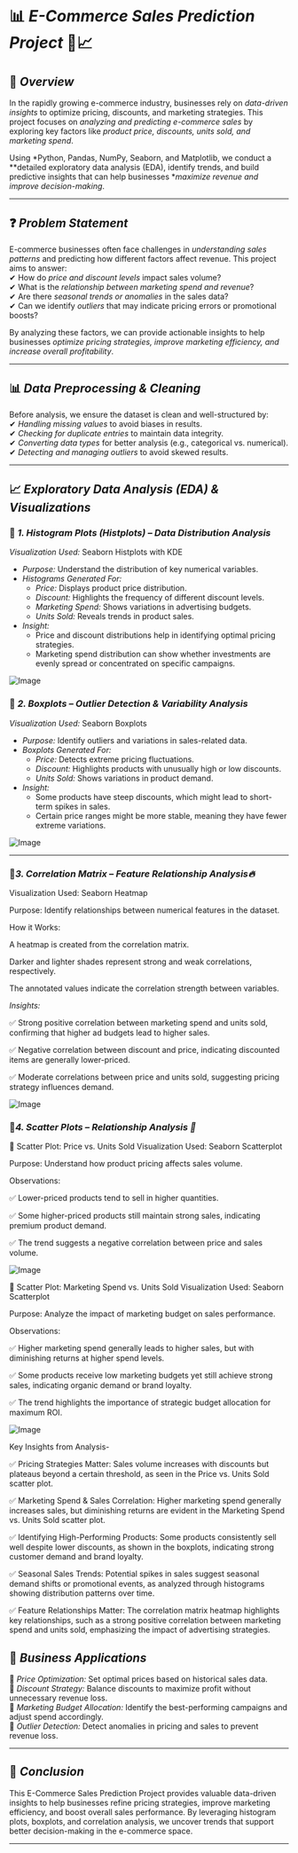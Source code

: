# 📊 *E-Commerce Sales Prediction Project* 🛒📈  

## 📝 *Overview*  
In the rapidly growing e-commerce industry, businesses rely on *data-driven insights* to optimize pricing, discounts, and marketing strategies. This project focuses on *analyzing and predicting e-commerce sales* by exploring key factors like *product price, discounts, units sold, and marketing spend*.  

Using *Python, Pandas, NumPy, Seaborn, and Matplotlib, we conduct a **detailed exploratory data analysis (EDA), identify trends, and build predictive insights that can help businesses **maximize revenue and improve decision-making*.  

---

## ❓ *Problem Statement*  
E-commerce businesses often face challenges in *understanding sales patterns* and predicting how different factors affect revenue. This project aims to answer:  
✔ How do *price and discount levels* impact sales volume?  
✔ What is the *relationship between marketing spend and revenue*?  
✔ Are there *seasonal trends or anomalies* in the sales data?  
✔ Can we identify *outliers* that may indicate pricing errors or promotional boosts?  

By analyzing these factors, we can provide actionable insights to help businesses *optimize pricing strategies, improve marketing efficiency, and increase overall profitability*.  

---

## 📊 *Data Preprocessing & Cleaning*  
Before analysis, we ensure the dataset is clean and well-structured by:  
✔ *Handling missing values* to avoid biases in results.  
✔ *Checking for duplicate entries* to maintain data integrity.  
✔ *Converting data types* for better analysis (e.g., categorical vs. numerical).  
✔ *Detecting and managing outliers* to avoid skewed results.  

---

## 📈 *Exploratory Data Analysis (EDA) & Visualizations*  

### 📌 *1. Histogram Plots (Histplots) – Data Distribution Analysis*  
*Visualization Used:* Seaborn Histplots with KDE  
- *Purpose:* Understand the distribution of key numerical variables.  
- *Histograms Generated For:*  
  - *Price:* Displays product price distribution.  
  - *Discount:* Highlights the frequency of different discount levels.  
  - *Marketing Spend:* Shows variations in advertising budgets.  
  - *Units Sold:* Reveals trends in product sales.  
- *Insight:*  
  - Price and discount distributions help in identifying optimal pricing strategies.  
  - Marketing spend distribution can show whether investments are evenly spread or concentrated on specific campaigns.  

![Image](https://github.com/user-attachments/assets/71f90dc7-7f6e-4ef4-854c-2434e84978c7)

### 📌 *2. Boxplots – Outlier Detection & Variability Analysis*  
*Visualization Used:* Seaborn Boxplots  
- *Purpose:* Identify outliers and variations in sales-related data.  
- *Boxplots Generated For:*  
  - *Price:* Detects extreme pricing fluctuations.  
  - *Discount:* Highlights products with unusually high or low discounts.  
  - *Units Sold:* Shows variations in product demand.  
- *Insight:*  
  - Some products have steep discounts, which might lead to short-term spikes in sales.  
  - Certain price ranges might be more stable, meaning they have fewer extreme variations.  

![Image](https://github.com/user-attachments/assets/b4d56fb4-401f-48d5-94fc-c12e4dbf95b8)

---
### 📌*3. Correlation Matrix – Feature Relationship Analysis🔥*
Visualization Used: Seaborn Heatmap

Purpose: Identify relationships between numerical features in the dataset.

How it Works:

A heatmap is created from the correlation matrix.

Darker and lighter shades represent strong and weak correlations, respectively.

The annotated values indicate the correlation strength between variables.

*Insights:*

✅ Strong positive correlation between marketing spend and units sold, confirming that higher ad budgets lead to higher sales.

✅ Negative correlation between discount and price, indicating discounted items are generally lower-priced.

✅ Moderate correlations between price and units sold, suggesting pricing strategy influences demand.

![Image](https://github.com/user-attachments/assets/5175edb8-71d3-43ea-bd47-eebf7ccb875b)

### 📌*4. Scatter Plots – Relationship Analysis 🎯*
📌 Scatter Plot: Price vs. Units Sold
Visualization Used: Seaborn Scatterplot

Purpose: Understand how product pricing affects sales volume.

Observations:

✅ Lower-priced products tend to sell in higher quantities.

✅ Some higher-priced products still maintain strong sales, indicating premium product demand.

✅ The trend suggests a negative correlation between price and sales volume.

![Image](https://github.com/user-attachments/assets/4117148a-2edc-4065-8c25-5e6942ff9308)

📌 Scatter Plot: Marketing Spend vs. Units Sold
Visualization Used: Seaborn Scatterplot

Purpose: Analyze the impact of marketing budget on sales performance.

Observations:

✅ Higher marketing spend generally leads to higher sales, but with diminishing returns at higher spend levels.

✅ Some products receive low marketing budgets yet still achieve strong sales, indicating organic demand or brand loyalty.

✅ The trend highlights the importance of strategic budget allocation for maximum ROI.

![Image](https://github.com/user-attachments/assets/452a9d4e-27f8-4de7-abfc-b2e77c19def6)


Key Insights from Analysis-

✅ Pricing Strategies Matter: Sales volume increases with discounts but plateaus beyond a certain threshold, as seen in the Price vs. Units Sold scatter plot.

✅ Marketing Spend & Sales Correlation: Higher marketing spend generally increases sales, but diminishing returns are evident in the Marketing Spend vs. Units Sold scatter plot.

✅ Identifying High-Performing Products: Some products consistently sell well despite lower discounts, as shown in the boxplots, indicating strong customer demand and brand loyalty.

✅ Seasonal Sales Trends: Potential spikes in sales suggest seasonal demand shifts or promotional events, as analyzed through histograms showing distribution patterns over time.

✅ Feature Relationships Matter: The correlation matrix heatmap highlights key relationships, such as a strong positive correlation between marketing spend and units sold, emphasizing the impact of advertising strategies.

## 🎯 *Business Applications*  
📌 *Price Optimization:* Set optimal prices based on historical sales data.  
📌 *Discount Strategy:* Balance discounts to maximize profit without unnecessary revenue loss.  
📌 *Marketing Budget Allocation:* Identify the best-performing campaigns and adjust spend accordingly.  
📌 *Outlier Detection:* Detect anomalies in pricing and sales to prevent revenue loss.  

---

## 🚀 *Conclusion*  
This E-Commerce Sales Prediction Project provides valuable data-driven insights to help businesses refine pricing strategies, improve marketing efficiency, and boost overall sales performance. By leveraging histogram plots, boxplots, and correlation analysis, we uncover trends that support better decision-making in the e-commerce space.  

---
